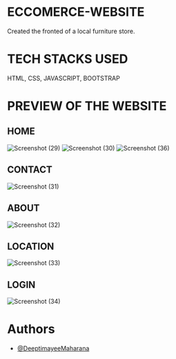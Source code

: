 # ECCOMERCE-WEBSITE
Created the fronted of a local furniture store.

# TECH STACKS USED
HTML, CSS, JAVASCRIPT, BOOTSTRAP

# PREVIEW OF THE WEBSITE

## HOME
![Screenshot (29)](https://user-images.githubusercontent.com/73513838/184003355-ddde39e1-ee58-440e-abc1-47d15c9aa5c7.png)
![Screenshot (30)](https://user-images.githubusercontent.com/73513838/184003456-1d68e12c-5aea-41a5-84f7-3d7734bcfaad.png)
![Screenshot (36)](https://user-images.githubusercontent.com/73513838/184004401-8a51a191-bd5a-44bc-80f2-0157185bbd55.png)

## CONTACT
![Screenshot (31)](https://user-images.githubusercontent.com/73513838/184003561-6b377b92-9546-415e-8930-5d4f1dafedf7.png)

## ABOUT
![Screenshot (32)](https://user-images.githubusercontent.com/73513838/184003606-161e9b2f-768c-40f6-b43a-71e6a8553972.png)

## LOCATION
![Screenshot (33)](https://user-images.githubusercontent.com/73513838/184003681-00dafbc7-7589-43fe-b944-48c4350ac605.png)

## LOGIN
![Screenshot (34)](https://user-images.githubusercontent.com/73513838/184003768-dfc522fb-ab52-49fa-9fb6-681ced8b1795.png)

# Authors
- [@DeeptimayeeMaharana](https://github.com/Dee-6777)
